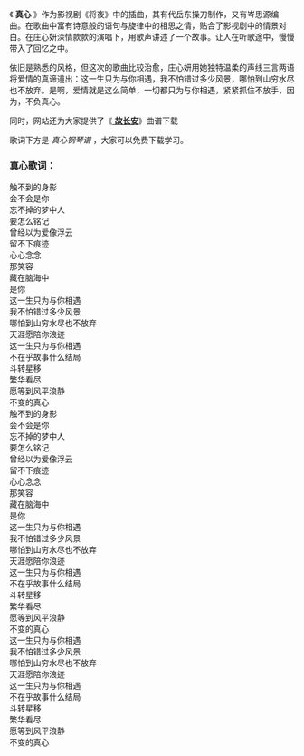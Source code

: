 

《 **真心**
》作为影视剧《将夜》中的插曲，其有代岳东操刀制作，又有岑思源编曲。在歌曲中富有诗意般的语句与旋律中的相思之情，贴合了影视剧中的情景对白。在庄心妍深情款款的演唱下，用歌声讲述了一个故事。让人在听歌途中，慢慢带入了回忆之中。

依旧是熟悉的风格，但这次的歌曲比较治愈，庄心妍用她独特温柔的声线三言两语将爱情的真谛道出：这一生只为与你相遇，我不怕错过多少风景，哪怕到山穷水尽也不放弃。是啊，爱情就是这么简单，一切都只为与你相遇，紧紧抓住不放手，因为，不负真心。

同时，网站还为大家提供了《[ **故长安**](Music-9874-故长安-将夜主题曲.html "故长安")》曲谱下载

歌词下方是 _真心钢琴谱_ ，大家可以免费下载学习。

### 真心歌词：

触不到的身影  
会不会是你  
忘不掉的梦中人  
要怎么铭记  
曾经以为爱像浮云  
留不下痕迹  
心心念念  
那笑容  
藏在脑海中  
是你  
这一生只为与你相遇  
我不怕错过多少风景  
哪怕到山穷水尽也不放弃  
天涯愿陪你浪迹  
这一生只为与你相遇  
不在乎故事什么结局  
斗转星移  
繁华看尽  
愿等到风平浪静  
不变的真心  
触不到的身影  
会不会是你  
忘不掉的梦中人  
要怎么铭记  
曾经以为爱像浮云  
留不下痕迹  
心心念念  
那笑容  
藏在脑海中  
是你  
这一生只为与你相遇  
我不怕错过多少风景  
哪怕到山穷水尽也不放弃  
天涯愿陪你浪迹  
这一生只为与你相遇  
不在乎故事什么结局  
斗转星移  
繁华看尽  
愿等到风平浪静  
不变的真心  
这一生只为与你相遇  
我不怕错过多少风景  
哪怕到山穷水尽也不放弃  
天涯愿陪你浪迹  
这一生只为与你相遇  
不在乎故事什么结局  
斗转星移  
繁华看尽  
愿等到风平浪静  
不变的真心

